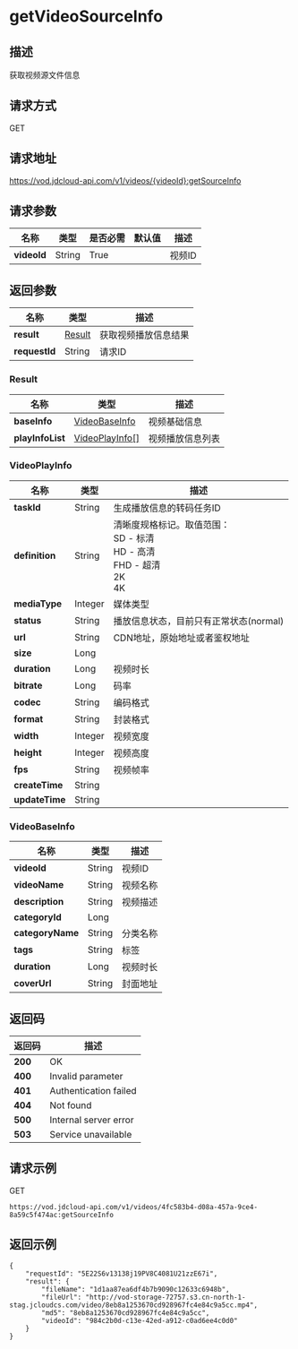 # getVideoSourceInfo


## 描述
获取视频源文件信息

## 请求方式
GET

## 请求地址
https://vod.jdcloud-api.com/v1/videos/{videoId}:getSourceInfo


## 请求参数
|名称|类型|是否必需|默认值|描述|
|---|---|---|---|---|
|**videoId**|String|True| |视频ID|


## 返回参数
|名称|类型|描述|
|---|---|---|
|**result**|[Result](getvideosourceinfo#result)|获取视频播放信息结果|
|**requestId**|String|请求ID|

### <div id="result">Result</div>
|名称|类型|描述|
|---|---|---|
|**baseInfo**|[VideoBaseInfo](getvideosourceinfo#videobaseinfo)|视频基础信息|
|**playInfoList**|[VideoPlayInfo[]](getvideosourceinfo#videoplayinfo)|视频播放信息列表|
### <div id="videoplayinfo">VideoPlayInfo</div>
|名称|类型|描述|
|---|---|---|
|**taskId**|String|生成播放信息的转码任务ID|
|**definition**|String|清晰度规格标记。取值范围：<br>  SD - 标清<br>  HD - 高清<br>  FHD - 超清<br>  2K<br>  4K<br>|
|**mediaType**|Integer|媒体类型|
|**status**|String|播放信息状态，目前只有正常状态(normal)|
|**url**|String|CDN地址，原始地址或者鉴权地址|
|**size**|Long| |
|**duration**|Long|视频时长|
|**bitrate**|Long|码率|
|**codec**|String|编码格式|
|**format**|String|封装格式|
|**width**|Integer|视频宽度|
|**height**|Integer|视频高度|
|**fps**|String|视频帧率|
|**createTime**|String| |
|**updateTime**|String| |
### <div id="videobaseinfo">VideoBaseInfo</div>
|名称|类型|描述|
|---|---|---|
|**videoId**|String|视频ID|
|**videoName**|String|视频名称|
|**description**|String|视频描述|
|**categoryId**|Long| |
|**categoryName**|String|分类名称|
|**tags**|String|标签|
|**duration**|Long|视频时长|
|**coverUrl**|String|封面地址|

## 返回码
|返回码|描述|
|---|---|
|**200**|OK|
|**400**|Invalid parameter|
|**401**|Authentication failed|
|**404**|Not found|
|**500**|Internal server error|
|**503**|Service unavailable|

## 请求示例
GET
```
https://vod.jdcloud-api.com/v1/videos/4fc583b4-d08a-457a-9ce4-8a59c5f474ac:getSourceInfo

```

## 返回示例
```
{
    "requestId": "5E22S6v13138j19PV8C4081U21zzE67i", 
    "result": {
        "fileName": "1d1aa87ea6df4b7b9090c12633c6948b", 
        "fileUrl": "http://vod-storage-72757.s3.cn-north-1-stag.jcloudcs.com/video/8eb8a1253670cd928967fc4e84c9a5cc.mp4", 
        "md5": "8eb8a1253670cd928967fc4e84c9a5cc", 
        "videoId": "984c2b0d-c13e-42ed-a912-c0ad6ee4c0d0"
    }
}
```
